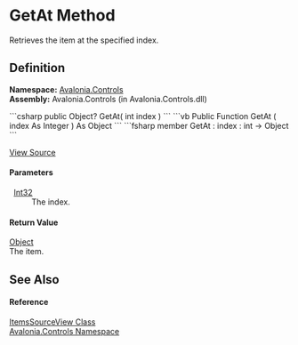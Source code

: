 # GetAt Method


Retrieves the item at the specified index.



## Definition
**Namespace:** <a href="N_Avalonia_Controls">Avalonia.Controls</a>  
**Assembly:** Avalonia.Controls (in Avalonia.Controls.dll)

<Tabs groupId="api-code-preview">
<TabItem value="csharp" label="C#">
```csharp
public Object? GetAt(
	int index
)
```
</TabItem>
<TabItem value="vb" label="VB">
```vb
Public Function GetAt ( 
	index As Integer
) As Object
```
</TabItem>
<TabItem value="fsharp" label="F#">
```fsharp
member GetAt : 
        index : int -> Object 
```
</TabItem>
</Tabs>



<a href="https://github.com/AvaloniaUI/Avalonia/tree/master/src/Avalonia.Controls/ItemsSourceView.cs#L136" title="View the source code">View Source</a>



#### Parameters
<dl><dt>  <a href="https://learn.microsoft.com/dotnet/api/system.int32" target="_blank" rel="noopener noreferrer">Int32</a></dt><dd>The index.</dd></dl>

#### Return Value
<a href="https://learn.microsoft.com/dotnet/api/system.object" target="_blank" rel="noopener noreferrer">Object</a>  
The item.

## See Also


#### Reference
<a href="T_Avalonia_Controls_ItemsSourceView">ItemsSourceView Class</a>  
<a href="N_Avalonia_Controls">Avalonia.Controls Namespace</a>  

